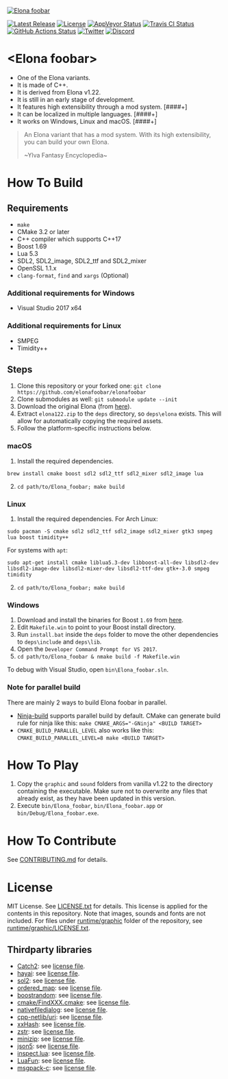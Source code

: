 [![Elona foobar](resources/logo.png)](https://elonafoobar.com)


[![Latest Release](https://img.shields.io/github/v/release/elonafoobar/elonafoobar)](https://github.com/elonafoobar/elonafoobar/releases/latest)
[![License](https://img.shields.io/github/license/elonafoobar/elonafoobar)](LICENSE.txt)
[![AppVeyor Status](https://ci.appveyor.com/api/projects/status/jqhbtdkx86lool4t/branch/develop?svg=true)](https://ci.appveyor.com/project/ki-foobar/elonafoobar/branch/develop)
[![Travis CI Status](https://travis-ci.com/elonafoobar/elonafoobar.svg?branch=develop)](https://travis-ci.com/elonafoobar/elonafoobar)
[![GitHub Actions Status](https://github.com/elonafoobar/elonafoobar/workflows/Build/badge.svg)](https://github.com/elonafoobar/elonafoobar/actions)
[![Twitter](https://img.shields.io/twitter/follow/ElonaFoobar?style=social)](https://twitter.com/ElonaFoobar)
[![Discord](https://img.shields.io/discord/520137317206458383)](https://discord.gg/4htdyc2)



# &lt;Elona foobar&gt;

* One of the Elona variants.
* It is made of C++.
* It is derived from Elona v1.22.
* It is still in an early stage of development.
* It features high extensibility through a mod system. [####+]
* It can be localized in multiple languages. [####+]
* It works on Windows, Linux and macOS. [####+]

> An Elona variant that has a mod system. With its high extensibility, you can build your own Elona.
>
> \~Ylva Fantasy Encyclopedia\~



# How To Build

## Requirements

* `make`
* CMake 3.2 or later
* C++ compiler which supports C++17
* Boost 1.69
* Lua 5.3
* SDL2, SDL2_image, SDL2_ttf and SDL2_mixer
* OpenSSL 1.1.x
* `clang-format`, `find` and `xargs` (Optional)

### Additional requirements for Windows

* Visual Studio 2017 x64

### Additional requirements for Linux

* SMPEG
* Timidity++


## Steps

1. Clone this repository or your forked one: `git clone https://github.com/elonafoobar/elonafoobar`
2. Clone submodules as well: `git submodule update --init`
3. Download the original Elona (from [here](http://ylvania.style.coocan.jp/file/elona122.zip)).
4. Extract `elona122.zip` to the `deps` directory, so `deps\elona` exists. This will allow for automatically copying the required assets.
5. Follow the platform-specific instructions below.

### macOS

1. Install the required dependencies.
```
brew install cmake boost sdl2 sdl2_ttf sdl2_mixer sdl2_image lua
```
2. `cd path/to/Elona_foobar; make build`


### Linux

1. Install the required dependencies. For Arch Linux:
```
sudo pacman -S cmake sdl2 sdl2_ttf sdl2_image sdl2_mixer gtk3 smpeg lua boost timidity++
```
For systems with `apt`:
```
sudo apt-get install cmake liblua5.3-dev libboost-all-dev libsdl2-dev libsdl2-image-dev libsdl2-mixer-dev libsdl2-ttf-dev gtk+-3.0 smpeg timidity
```
2. `cd path/to/Elona_foobar; make build`


### Windows

1. Download and install the binaries for Boost `1.69` from [here](https://dl.bintray.com/boostorg/release/1.69.0/binaries/boost_1_69_0-msvc-14.1-64.exe).
2. Edit `Makefile.win` to point to your Boost install directory.
3. Run `install.bat` inside the `deps` folder to move the other dependencies to `deps\include` and `deps\lib`.
4. Open the `Developer Command Prompt for VS 2017`.
5. `cd path/to/Elona_foobar & nmake build -f Makefile.win`

To debug with Visual Studio, open `bin\Elona_foobar.sln`.


### Note for parallel build

There are mainly 2 ways to build Elona foobar in parallel.

* [Ninja-build](https://ninja-build.org/) supports parallel build by default. CMake can generate build rule for ninja like this: `make CMAKE_ARGS="-GNinja" <BUILD TARGET>`
* `CMAKE_BUILD_PARALLEL_LEVEL` also works like this: `CMAKE_BUILD_PARALLEL_LEVEL=8 make <BUILD TARGET>`



# How To Play

1. Copy the `graphic` and `sound` folders from vanilla v1.22 to the directory containing the executable. Make sure not to overwrite any files that already exist, as they have been updated in this version.
2. Execute `bin/Elona_foobar`, `bin/Elona_foobar.app` or `bin/Debug/Elona_foobar.exe`.


# How To Contribute

See [CONTRIBUTING.md](.github/CONTRIBUTING.md) for details.



# License

MIT License. See [LICENSE.txt](LICENSE.txt) for details. This license is applied for the
contents in this repository. Note that images, sounds and fonts are not included.
For files under [runtime/graphic](runtime/graphic/) folder of the repository, see
[runtime/graphic/LICENSE.txt](runtime/graphic/LICENSE.txt).


## Thirdparty libraries

* [Catch2](https://github.com/catchorg/Catch2): see [license file](src/thirdparty/catch2/LICENSE).
* [hayai](https://github.com/nickbruun/hayai): see [license file](src/thirdparty/hayai/LICENSE).
* [sol2](https://github.com/ThePhD/sol2): see [license file](src/thirdparty/sol2/LICENSE.txt).
* [ordered_map](https://github.com/Tessil/ordered-map): see [license file](src/thirdparty/ordered_map/LICENSE).
* [boostrandom](https://github.com/boostorg/random): see [license file](src/thirdparty/LICENSE_1_0.txt).
* [cmake/FindXXX.cmake](https://github.com/tcbrindle/sdl2-cmake-scripts): see [license file](cmake/LICENSE).
* [nativefiledialog](https://github.com/mlabbe/nativefiledialog): see [license file](src/thirdparty/nfd/LICENSE).
* [cpp-netlib/uri](https://github.com/cpp-netlib/uri): see [license file](src/thirdparty/uri/LICENSE_1_0.txt).
* [xxHash](https://github.com/Cyan4973/xxHash): see [license file](src/thirdparty/xxHash/LICENSE).
* [zstr](https://github.com/mateidavid/zstr): see [license file](src/thirdparty/zstr/LICENSE).
* [minizip](https://github.com/mnoinvaz/minizip): see [license file](src/thirdparty/minizip/LICENSE).
* [json5](https://github.com/ki-foobar/json5): see [license file](src/thirdparty/json5/LICENSE).
* [inspect.lua](https://github.com/kikito/inspect.lua): see [license file](runtime/data/script/prelude/inspect.lua).
* [LuaFun](https://github.com/luafun/luafun): see [license file](runtime/data/script/prelude/luafun/COPYING.md).
* [msgpack-c](https://github.com/msgpack/msgpack-c): see [license file](src/thirdparty/msgpack-c/LICENSE_1_0.txt).
